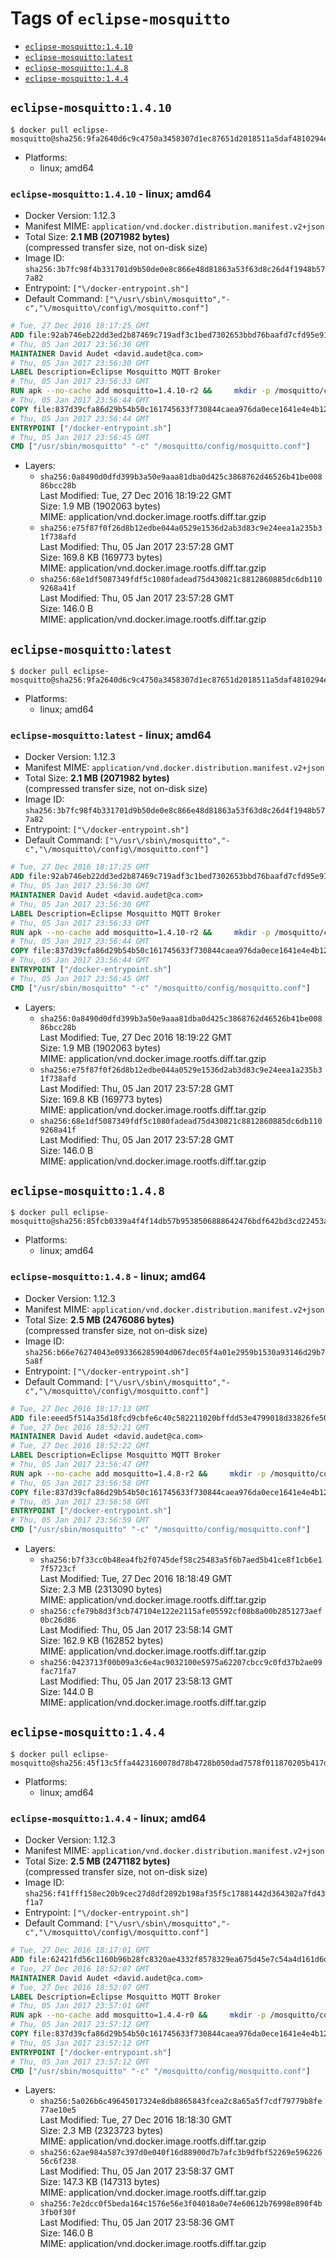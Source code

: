 <!-- THIS FILE IS GENERATED VIA './update-remote.sh' -->

# Tags of `eclipse-mosquitto`

-	[`eclipse-mosquitto:1.4.10`](#eclipse-mosquitto1410)
-	[`eclipse-mosquitto:latest`](#eclipse-mosquittolatest)
-	[`eclipse-mosquitto:1.4.8`](#eclipse-mosquitto148)
-	[`eclipse-mosquitto:1.4.4`](#eclipse-mosquitto144)

## `eclipse-mosquitto:1.4.10`

```console
$ docker pull eclipse-mosquitto@sha256:9fa2640d6c9c4750a3458307d1ec87651d2018511a5daf4810294e5e7d5dceff
```

-	Platforms:
	-	linux; amd64

### `eclipse-mosquitto:1.4.10` - linux; amd64

-	Docker Version: 1.12.3
-	Manifest MIME: `application/vnd.docker.distribution.manifest.v2+json`
-	Total Size: **2.1 MB (2071982 bytes)**  
	(compressed transfer size, not on-disk size)
-	Image ID: `sha256:3b7fc98f4b331701d9b50de0e8c866e48d81863a53f63d8c26d4f1948b577a82`
-	Entrypoint: `["\/docker-entrypoint.sh"]`
-	Default Command: `["\/usr\/sbin\/mosquitto","-c","\/mosquitto\/config\/mosquitto.conf"]`

```dockerfile
# Tue, 27 Dec 2016 18:17:25 GMT
ADD file:92ab746eb22dd3ed2b87469c719adf3c1bed7302653bbd76baafd7cfd95e911e in / 
# Thu, 05 Jan 2017 23:56:30 GMT
MAINTAINER David Audet <david.audet@ca.com>
# Thu, 05 Jan 2017 23:56:30 GMT
LABEL Description=Eclipse Mosquitto MQTT Broker
# Thu, 05 Jan 2017 23:56:33 GMT
RUN apk --no-cache add mosquitto=1.4.10-r2 &&     mkdir -p /mosquitto/config /mosquitto/data /mosquitto/log &&     cp /etc/mosquitto/mosquitto.conf /mosquitto/config &&     chown -R mosquitto:mosquitto /mosquitto
# Thu, 05 Jan 2017 23:56:44 GMT
COPY file:837d39cfa86d29b54b50c161745633f730844caea976da0ece1641e4e4b122aa in / 
# Thu, 05 Jan 2017 23:56:44 GMT
ENTRYPOINT ["/docker-entrypoint.sh"]
# Thu, 05 Jan 2017 23:56:45 GMT
CMD ["/usr/sbin/mosquitto" "-c" "/mosquitto/config/mosquitto.conf"]
```

-	Layers:
	-	`sha256:0a8490d0dfd399b3a50e9aaa81dba0d425c3868762d46526b41be00886bcc28b`  
		Last Modified: Tue, 27 Dec 2016 18:19:22 GMT  
		Size: 1.9 MB (1902063 bytes)  
		MIME: application/vnd.docker.image.rootfs.diff.tar.gzip
	-	`sha256:e75f87f0f26d8b12edbe044a0529e1536d2ab3d83c9e24eea1a235b31f738afd`  
		Last Modified: Thu, 05 Jan 2017 23:57:28 GMT  
		Size: 169.8 KB (169773 bytes)  
		MIME: application/vnd.docker.image.rootfs.diff.tar.gzip
	-	`sha256:68e1df5087349fdf5c1080fadead75d430821c8812860885dc6db1109268a41f`  
		Last Modified: Thu, 05 Jan 2017 23:57:28 GMT  
		Size: 146.0 B  
		MIME: application/vnd.docker.image.rootfs.diff.tar.gzip

## `eclipse-mosquitto:latest`

```console
$ docker pull eclipse-mosquitto@sha256:9fa2640d6c9c4750a3458307d1ec87651d2018511a5daf4810294e5e7d5dceff
```

-	Platforms:
	-	linux; amd64

### `eclipse-mosquitto:latest` - linux; amd64

-	Docker Version: 1.12.3
-	Manifest MIME: `application/vnd.docker.distribution.manifest.v2+json`
-	Total Size: **2.1 MB (2071982 bytes)**  
	(compressed transfer size, not on-disk size)
-	Image ID: `sha256:3b7fc98f4b331701d9b50de0e8c866e48d81863a53f63d8c26d4f1948b577a82`
-	Entrypoint: `["\/docker-entrypoint.sh"]`
-	Default Command: `["\/usr\/sbin\/mosquitto","-c","\/mosquitto\/config\/mosquitto.conf"]`

```dockerfile
# Tue, 27 Dec 2016 18:17:25 GMT
ADD file:92ab746eb22dd3ed2b87469c719adf3c1bed7302653bbd76baafd7cfd95e911e in / 
# Thu, 05 Jan 2017 23:56:30 GMT
MAINTAINER David Audet <david.audet@ca.com>
# Thu, 05 Jan 2017 23:56:30 GMT
LABEL Description=Eclipse Mosquitto MQTT Broker
# Thu, 05 Jan 2017 23:56:33 GMT
RUN apk --no-cache add mosquitto=1.4.10-r2 &&     mkdir -p /mosquitto/config /mosquitto/data /mosquitto/log &&     cp /etc/mosquitto/mosquitto.conf /mosquitto/config &&     chown -R mosquitto:mosquitto /mosquitto
# Thu, 05 Jan 2017 23:56:44 GMT
COPY file:837d39cfa86d29b54b50c161745633f730844caea976da0ece1641e4e4b122aa in / 
# Thu, 05 Jan 2017 23:56:44 GMT
ENTRYPOINT ["/docker-entrypoint.sh"]
# Thu, 05 Jan 2017 23:56:45 GMT
CMD ["/usr/sbin/mosquitto" "-c" "/mosquitto/config/mosquitto.conf"]
```

-	Layers:
	-	`sha256:0a8490d0dfd399b3a50e9aaa81dba0d425c3868762d46526b41be00886bcc28b`  
		Last Modified: Tue, 27 Dec 2016 18:19:22 GMT  
		Size: 1.9 MB (1902063 bytes)  
		MIME: application/vnd.docker.image.rootfs.diff.tar.gzip
	-	`sha256:e75f87f0f26d8b12edbe044a0529e1536d2ab3d83c9e24eea1a235b31f738afd`  
		Last Modified: Thu, 05 Jan 2017 23:57:28 GMT  
		Size: 169.8 KB (169773 bytes)  
		MIME: application/vnd.docker.image.rootfs.diff.tar.gzip
	-	`sha256:68e1df5087349fdf5c1080fadead75d430821c8812860885dc6db1109268a41f`  
		Last Modified: Thu, 05 Jan 2017 23:57:28 GMT  
		Size: 146.0 B  
		MIME: application/vnd.docker.image.rootfs.diff.tar.gzip

## `eclipse-mosquitto:1.4.8`

```console
$ docker pull eclipse-mosquitto@sha256:85fcb0339a4f4f14db57b9538506888642476bdf642bd3cd22453add23d1d6af
```

-	Platforms:
	-	linux; amd64

### `eclipse-mosquitto:1.4.8` - linux; amd64

-	Docker Version: 1.12.3
-	Manifest MIME: `application/vnd.docker.distribution.manifest.v2+json`
-	Total Size: **2.5 MB (2476086 bytes)**  
	(compressed transfer size, not on-disk size)
-	Image ID: `sha256:b66e76274043e093366285904d067dec05f4a01e2959b1530a93146d29b75a8f`
-	Entrypoint: `["\/docker-entrypoint.sh"]`
-	Default Command: `["\/usr\/sbin\/mosquitto","-c","\/mosquitto\/config\/mosquitto.conf"]`

```dockerfile
# Tue, 27 Dec 2016 18:17:13 GMT
ADD file:eeed5f514a35d18fcd9cbfe6c40c582211020bffdd53e4799018d33826fe5067 in / 
# Tue, 27 Dec 2016 18:52:21 GMT
MAINTAINER David Audet <david.audet@ca.com>
# Tue, 27 Dec 2016 18:52:22 GMT
LABEL Description=Eclipse Mosquitto MQTT Broker
# Thu, 05 Jan 2017 23:56:47 GMT
RUN apk --no-cache add mosquitto=1.4.8-r2 &&     mkdir -p /mosquitto/config /mosquitto/data /mosquitto/log &&     cp /etc/mosquitto/mosquitto.conf /mosquitto/config &&     chown -R mosquitto:mosquitto /mosquitto
# Thu, 05 Jan 2017 23:56:58 GMT
COPY file:837d39cfa86d29b54b50c161745633f730844caea976da0ece1641e4e4b122aa in / 
# Thu, 05 Jan 2017 23:56:58 GMT
ENTRYPOINT ["/docker-entrypoint.sh"]
# Thu, 05 Jan 2017 23:56:59 GMT
CMD ["/usr/sbin/mosquitto" "-c" "/mosquitto/config/mosquitto.conf"]
```

-	Layers:
	-	`sha256:b7f33cc0b48ea4fb2f0745def58c25483a5f6b7aed5b41ce8f1cb6e17f5723cf`  
		Last Modified: Tue, 27 Dec 2016 18:18:49 GMT  
		Size: 2.3 MB (2313090 bytes)  
		MIME: application/vnd.docker.image.rootfs.diff.tar.gzip
	-	`sha256:cfe79b8d3f3cb747104e122e2115afe05592cf08b8a00b2851273aef0bc26d86`  
		Last Modified: Thu, 05 Jan 2017 23:58:14 GMT  
		Size: 162.9 KB (162852 bytes)  
		MIME: application/vnd.docker.image.rootfs.diff.tar.gzip
	-	`sha256:0423713f00b09a3c6e4ac9032100e5975a62207cbcc9c0fd37b2ae09fac71fa7`  
		Last Modified: Thu, 05 Jan 2017 23:58:13 GMT  
		Size: 144.0 B  
		MIME: application/vnd.docker.image.rootfs.diff.tar.gzip

## `eclipse-mosquitto:1.4.4`

```console
$ docker pull eclipse-mosquitto@sha256:45f13c5ffa4423160078d78b4728b050dad7578f011870205b417d5f0cdbd36d
```

-	Platforms:
	-	linux; amd64

### `eclipse-mosquitto:1.4.4` - linux; amd64

-	Docker Version: 1.12.3
-	Manifest MIME: `application/vnd.docker.distribution.manifest.v2+json`
-	Total Size: **2.5 MB (2471182 bytes)**  
	(compressed transfer size, not on-disk size)
-	Image ID: `sha256:f41fff158ec20b9cec27d8df2892b198af35f5c17881442d364302a7fd43f1a7`
-	Entrypoint: `["\/docker-entrypoint.sh"]`
-	Default Command: `["\/usr\/sbin\/mosquitto","-c","\/mosquitto\/config\/mosquitto.conf"]`

```dockerfile
# Tue, 27 Dec 2016 18:17:01 GMT
ADD file:62421fd56c1160b96b28fc8320ae4332f8578329ea675d45e7c54a4d161d6d89 in / 
# Tue, 27 Dec 2016 18:52:07 GMT
MAINTAINER David Audet <david.audet@ca.com>
# Tue, 27 Dec 2016 18:52:07 GMT
LABEL Description=Eclipse Mosquitto MQTT Broker
# Thu, 05 Jan 2017 23:57:01 GMT
RUN apk --no-cache add mosquitto=1.4.4-r0 &&     mkdir -p /mosquitto/config /mosquitto/data /mosquitto/log &&     cp /etc/mosquitto/mosquitto.conf /mosquitto/config &&     chown -R mosquitto:mosquitto /mosquitto
# Thu, 05 Jan 2017 23:57:12 GMT
COPY file:837d39cfa86d29b54b50c161745633f730844caea976da0ece1641e4e4b122aa in / 
# Thu, 05 Jan 2017 23:57:12 GMT
ENTRYPOINT ["/docker-entrypoint.sh"]
# Thu, 05 Jan 2017 23:57:12 GMT
CMD ["/usr/sbin/mosquitto" "-c" "/mosquitto/config/mosquitto.conf"]
```

-	Layers:
	-	`sha256:5a026b6c49645017324e8db8865843fcea2c8a65a5f7cdf79779b8fe77ae10e5`  
		Last Modified: Tue, 27 Dec 2016 18:18:30 GMT  
		Size: 2.3 MB (2323723 bytes)  
		MIME: application/vnd.docker.image.rootfs.diff.tar.gzip
	-	`sha256:62ae984a587c397d0e040f16d88900d7b7afc3b9dfbf52269e59622656c6f238`  
		Last Modified: Thu, 05 Jan 2017 23:58:37 GMT  
		Size: 147.3 KB (147313 bytes)  
		MIME: application/vnd.docker.image.rootfs.diff.tar.gzip
	-	`sha256:7e2dcc0f5beda164c1576e56e3f04018a0e74e60612b76998e890f4b3fb0f30f`  
		Last Modified: Thu, 05 Jan 2017 23:58:36 GMT  
		Size: 146.0 B  
		MIME: application/vnd.docker.image.rootfs.diff.tar.gzip
